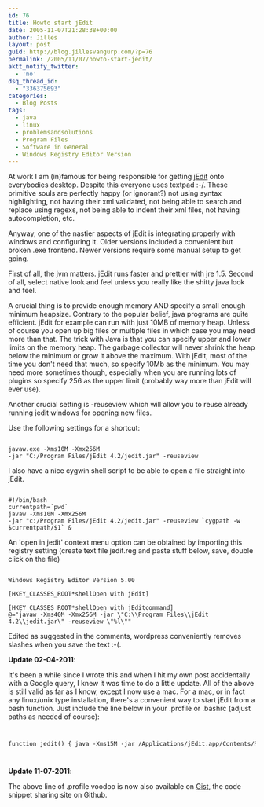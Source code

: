```yaml
---
id: 76
title: Howto start jEdit
date: 2005-11-07T21:28:38+00:00
author: Jilles
layout: post
guid: http://blog.jillesvangurp.com/?p=76
permalink: /2005/11/07/howto-start-jedit/
aktt_notify_twitter:
  - 'no'
dsq_thread_id:
  - "336375693"
categories:
  - Blog Posts
tags:
  - java
  - linux
  - problemsandsolutions
  - Program Files
  - Software in General
  - Windows Registry Editor Version
---
```

At work I am (in)famous for being responsible for getting [jEdit](http://www.jedit.org) onto everybodies desktop. Despite this everyone uses textpad :-/. These primitive souls are perfectly happy (or ignorant?) not using syntax highlighting, not having their xml validated, not being able to search and replace using regexs, not being able to indent their xml files, not having autocompletion, etc.

Anyway, one of the nastier aspects of jEdit is integrating properly with windows and configuring it. Older versions included a convenient but broken .exe frontend. Newer versions require some manual setup to get going.

First of all, the jvm matters. jEdit runs faster and prettier with jre 1.5. Second of all, select native look and feel unless you really like the shitty java look and feel.

A crucial thing is to provide enough memory AND specify a small enough minimum heapsize. Contrary to the popular belief, java programs are quite efficient. jEdit for example can run with just 10MB of memory heap. Unless of course you open up big files or multiple files in which case you may need more than that. The trick with Java is that you can specify upper and lower limits on the memory heap. The garbage collector will never shrink the heap below the minimum or grow it above the maximum. With jEdit, most of the time you don't need that much, so specify 10Mb as the minimum. You may need more sometimes though, especially when you are running lots of plugins so specify 256 as the upper limit (probably way more than jEdit will ever use).

Another crucial setting is -reuseview which will allow you to reuse already running jedit windows for opening new files.

Use the following settings for a shortcut:
<pre><code>
javaw.exe -Xms10M -Xmx256M
-jar "C:/Program Files/jEdit 4.2/jedit.jar" -reuseview
</code></pre>
I also have a nice cygwin shell script to be able to open a file straight into jEdit.
<pre><code>
#!/bin/bash
currentpath=`pwd`
javaw -Xms10M -Xmx256M
-jar "c:/Program Files/jEdit 4.2/jedit.jar" -reuseview `cygpath -w $currentpath/$1` &
</code></pre>
An 'open in jedit' context menu option can be obtained by importing this registry setting (create text file jedit.reg and paste stuff below, save, double click on the file)
<pre><code>
Windows Registry Editor Version 5.00

[HKEY_CLASSES_ROOT*shellOpen with jEdit]

[HKEY_CLASSES_ROOT*shellOpen with jEditcommand]
@="javaw -Xms40M -Xmx256M -jar \"C:\\Program Files\\jEdit 4.2\\jedit.jar\" -reuseview \"%l\""</code></pre>
Edited as suggested in the comments, wordpress conveniently removes slashes when you save the text :-(.

**Update 02-04-2011**:

It's been a while since I wrote this and when I hit my own post accidentally with a Google query, I knew it was time to do a little update. All of the above is still valid as far as I know, except I now use a mac. For a mac, or in fact any linux/unix type installation, there's a convenient way to start jEdit from a bash function. Just include the line below in your .profile or .bashrc (adjust paths as needed of course):

<code>
<pre>
function jedit() { java -Xms15M -jar /Applications/jEdit.app/Contents/Resources/Java/jedit.jar -reuseview "$@" &}
</pre>
</code>

**Update 11-07-2011**:

The above line of .profile voodoo is now also available on [Gist](https://gist.github.com/1004521), the code snippet sharing site on Github.
